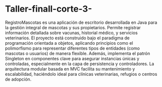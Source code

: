 # Taller-finall-corte-3-
RegistroMascotas es una aplicación de escritorio desarrollada en Java para la gestión integral de mascotas y sus propietarios. Permite registrar información detallada sobre vacunas, historial médico, y servicios veterinarios. El proyecto está construido bajo el paradigma de programación orientada a objetos, aplicando principios como el polimorfismo para representar diferentes tipos de entidades (como mascotas o usuarios) de manera flexible. Además, implementa el patrón Singleton en componentes clave para asegurar instancias únicas y controladas, especialmente en la capa de persistencia y controladores. La arquitectura modular basada en MVC facilita su mantenimiento y escalabilidad, haciéndolo ideal para clínicas veterinarias, refugios o centros de adopción.
